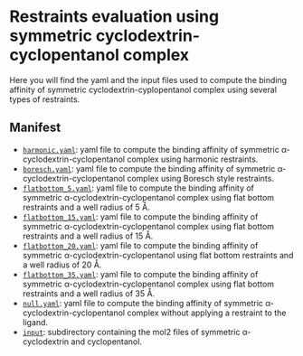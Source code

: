 # Restraints evaluation using symmetric cyclodextrin-cyclopentanol complex

Here you will find the yaml and the input files used to compute the binding affinity of symmetric cyclodextrin-cyplopentanol complex using several types of restraints.

## Manifest

- [`harmonic.yaml`](harmonic.yaml): yaml file to compute the binding affinity of symmetric α-cyclodextrin-cyclopentanol complex using harmonic restraints.
- [`boresch.yaml`](boresch.yaml): yaml file to compute the binding affinity of symmetric α-cyclodextrin-cyclopentanol complex using Boresch style restraints.
- [`flatbottom_5.yaml`]( flatbottom_5.yaml): yaml file to compute the binding affinity of symmetric α-cyclodextrin-cyclopentanol complex using flat bottom restraints and a well radius of 5 Å.
- [`flatbottom_15.yaml`]( flatbottom_15.yaml): yaml file to compute the binding affinity of symmetric α-cyclodextrin-cyclopentanol complex using flat bottom restraints and a well radius of 15 Å.
- [`flatbottom_20.yaml`]( flatbottom_20.yaml): yaml file to compute the binding affinity of symmetric α-cyclodextrin-cyclopentanol using flat bottom restraints and a well radius of 20 Å.
- [`flatbottom_35.yaml`]( flatbottom_35.yaml): yaml file to compute the binding affinity of symmetric α-cyclodextrin-cyclopentanol complex using flat bottom restraints and a well radius of 35 Å.
- [`null.yaml`](null.yaml): yaml file to compute the binding affinity of symmetric α-cyclodextrin-cyclopentanol complex without applying a restraint to the ligand.
- [`input`](input): subdirectory containing the mol2 files of symmetric α-cyclodextrin and cyclopentanol.
